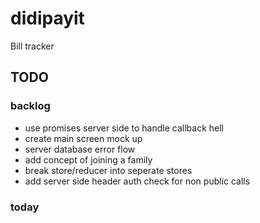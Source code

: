 # didipayit
Bill tracker

## TODO

### backlog
* use promises server side to handle callback hell
* create main screen mock up
* server database error flow
* add concept of joining a family
* break store/reducer into seperate stores
* add server side header auth check for non public calls

### today
